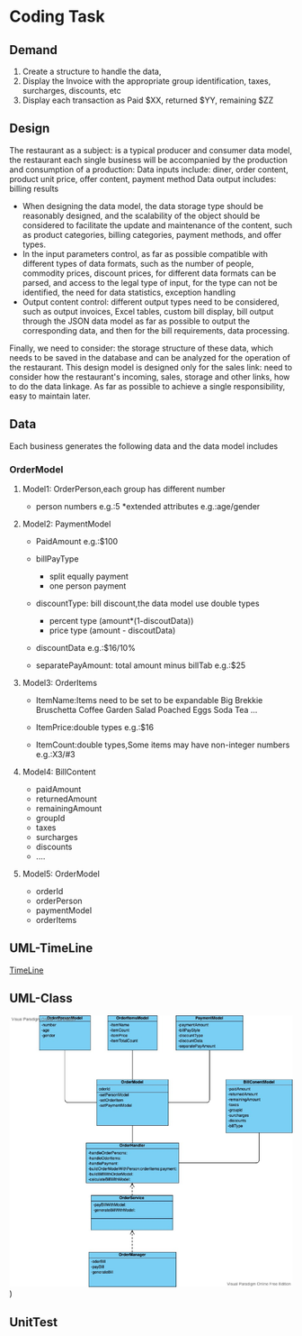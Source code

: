 #  Coding Task

## Demand
1. Create a structure to handle the data,
2. Display the Invoice with the appropriate group identification, taxes, surcharges, discounts, etc
3. Display each transaction as Paid $XX, returned $YY, remaining $ZZ


## Design
The restaurant as a subject: is a typical producer and consumer data model, the restaurant each single business will be accompanied by the production and consumption of a production:
Data inputs include: diner, order content, product unit price, offer content, payment method
Data output includes: billing results

* When designing the data model, the data storage type should be reasonably designed, and the scalability of the object should be considered to facilitate the update and maintenance of the content, such as product categories, billing categories, payment methods, and offer types.
* In the input parameters control, as far as possible compatible with different types of data formats, such as the number of people, commodity prices, discount prices, for different data formats can be parsed, and access to the legal type of input, for the type can not be identified, the need for data statistics, exception handling
* Output content control: different output types need to be considered, such as output invoices, Excel tables, custom bill display, bill output through the JSON data model as far as possible to output the corresponding data, and then for the bill requirements, data processing.

Finally, we need to consider: the storage structure of these data, which needs to be saved in the database and can be analyzed for the operation of the restaurant. This design model is designed only for the sales link: need to consider how the restaurant's incoming, sales, storage and other links, how to do the data linkage. As far as possible to achieve a single responsibility, easy to maintain later.

## Data
Each business generates the following data and the data model includes

### OrderModel
1. Model1: OrderPerson,each group has different number
    * person numbers
        e.g.:5
    *extended attributes
        e.g.:age/gender
    
2. Model2: PaymentModel
    * PaidAmount
        e.g.:$100
    
    * billPayType
        * split equally payment
        * one person payment
        
    * discountType: bill discount,the data model use double types
        * percent type (amount*(1-discoutData))
        * price type   (amount - discoutData)
    
    * discountData
        e.g.:$16/10%
        
    * separatePayAmount: total amount minus billTab 
        e.g.:$25
        
    
3. Model3: OrderItems
    * ItemName:Items need to be set to be expandable
        Big Brekkie
        Bruschetta
        Coffee
        Garden Salad 
        Poached Eggs
        Soda 
        Tea
        ...
        
    * ItemPrice:double types
        e.g.:$16
        
    * ItemCount:double types,Some items may have non-integer numbers
        e.g.:X3/#3
    
4. Model4: BillContent
    * paidAmount
    * returnedAmount
    * remainingAmount
    * groupId
    * taxes
    * surcharges
    * discounts
    * ....
    
5. Model5: OrderModel
    * orderId
    * orderPerson
    * paymentModel
    * orderItems



## UML-TimeLine
[TimeLine](https://github.com/zyggit/CodingTask/blob/main/Document/UML-Process.png)






## UML-Class
![alt Class](https://github.com/zyggit/CodingTask/blob/main/Document/UML-Class.jpeg))



## UnitTest





 
